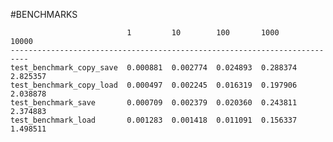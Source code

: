 #BENCHMARKS

                              1         10        100       1000      10000
    --------------------------------------------------------------------------
    test_benchmark_copy_save  0.000881  0.002774  0.024893  0.288374  2.825357
    test_benchmark_copy_load  0.000497  0.002245  0.016319  0.197906  2.038878
    test_benchmark_save       0.000709  0.002379  0.020360  0.243811  2.374883
    test_benchmark_load       0.001283  0.001418  0.011091  0.156337  1.498511

